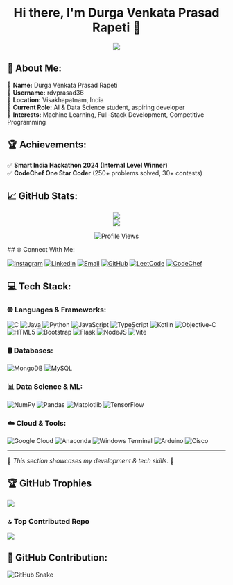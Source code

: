 <!-- Animated Header -->
<h1 align="center">Hi there, I'm Durga Venkata Prasad Rapeti 👋</h1>

<!-- Typing animation -->
<p align="center">
  <img src="https://readme-typing-svg.herokuapp.com?color=%2336BCF7&size=22&center=true&vCenter=true&width=450&lines=AI+%26+Data+Science+Student;Full+Stack+Developer;Competitive+Programmer;Problem+Solver" />
</p>

<!-- About Me Section -->
## 💫 About Me:
🔹 **Name:** Durga Venkata Prasad Rapeti  
🔹 **Username:** rdvprasad36  
🔹 **Location:** Visakhapatnam, India  
🔹 **Current Role:** AI & Data Science student, aspiring developer  
🔹 **Interests:** Machine Learning, Full-Stack Development, Competitive Programming  

## 🏆 Achievements:
✅ **Smart India Hackathon 2024 (Internal Level Winner)**  
✅ **CodeChef One Star Coder** (250+ problems solved, 30+ contests)  
<!-- Animated GitHub Stats -->
## 📈 GitHub Stats:
<p align="center">
  <img src="https://github-readme-stats.vercel.app/api?username=rdvprasad36&theme=dark&hide_border=false&include_all_commits=true&count_private=true" />
  <br>
  <img src="https://github-readme-streak-stats.herokuapp.com/?user=rdvprasad36&theme=dark&hide_border=false" />
</p>

<!-- Animated Visitors Count -->
<p align="center">
  <img src="https://komarev.com/ghpvc/?username=rdvprasad36&label=Profile+Views&color=blue&style=plastic" alt="Profile Views" />
</p>
## 🌐 Connect With Me:

[![Instagram](https://img.shields.io/badge/Instagram-%23E4405F.svg?logo=Instagram&logoColor=white)](https://instagram.com/_rdv_prasad__) 
[![LinkedIn](https://img.shields.io/badge/LinkedIn-%230077B5.svg?logo=linkedin&logoColor=white)](https://www.linkedin.com/in/durga-venkata-prasad-rapeti-b154022b7) 
[![Email](https://img.shields.io/badge/Email-D14836?logo=gmail&logoColor=white)](mailto:rdvprasad36@gmail.com) 
[![GitHub](https://img.shields.io/badge/GitHub-181717?logo=github&logoColor=white)](https://github.com/rdvprasad36) 
[![LeetCode](https://img.shields.io/badge/LeetCode-orange?style=flat&logo=leetcode)](https://leetcode.com/rdvprasad36) 
[![CodeChef](https://img.shields.io/badge/CodeChef-brown?style=flat&logo=codechef)](https://www.codechef.com/users/rdvprasad36) 

## 💻 Tech Stack:

### 🌐 Languages & Frameworks:
![C](https://img.shields.io/badge/c-%2300599C.svg?style=for-the-badge&logo=c&logoColor=white)
![Java](https://img.shields.io/badge/java-%23ED8B00.svg?style=for-the-badge&logo=openjdk&logoColor=white)
![Python](https://img.shields.io/badge/python-3670A0?style=for-the-badge&logo=python&logoColor=ffdd54)
![JavaScript](https://img.shields.io/badge/javascript-%23323330.svg?style=for-the-badge&logo=javascript&logoColor=%23F7DF1E)
![TypeScript](https://img.shields.io/badge/typescript-%23007ACC.svg?style=for-the-badge&logo=typescript&logoColor=white)
![Kotlin](https://img.shields.io/badge/kotlin-%237F52FF.svg?style=for-the-badge&logo=kotlin&logoColor=white)
![Objective-C](https://img.shields.io/badge/OBJECTIVE--C-%233A95E3.svg?style=for-the-badge&logo=apple&logoColor=white)
![HTML5](https://img.shields.io/badge/html5-%23E34F26.svg?style=for-the-badge&logo=html5&logoColor=white)
![Bootstrap](https://img.shields.io/badge/bootstrap-%238511FA.svg?style=for-the-badge&logo=bootstrap&logoColor=white)
![Flask](https://img.shields.io/badge/flask-%23000.svg?style=for-the-badge&logo=flask&logoColor=white)
![NodeJS](https://img.shields.io/badge/node.js-6DA55F?style=for-the-badge&logo=node.js&logoColor=white)
![Vite](https://img.shields.io/badge/vite-%23646CFF.svg?style=for-the-badge&logo=vite&logoColor=white)

### 🛢️ Databases:
![MongoDB](https://img.shields.io/badge/MongoDB-%234ea94b.svg?style=for-the-badge&logo=mongodb&logoColor=white)
![MySQL](https://img.shields.io/badge/mysql-4479A1.svg?style=for-the-badge&logo=mysql&logoColor=white)

### 📊 Data Science & ML:
![NumPy](https://img.shields.io/badge/numpy-%23013243.svg?style=for-the-badge&logo=numpy&logoColor=white)
![Pandas](https://img.shields.io/badge/pandas-%23150458.svg?style=for-the-badge&logo=pandas&logoColor=white)
![Matplotlib](https://img.shields.io/badge/Matplotlib-%23ffffff.svg?style=for-the-badge&logo=Matplotlib&logoColor=black)
![TensorFlow](https://img.shields.io/badge/TensorFlow-%23FF6F00.svg?style=for-the-badge&logo=TensorFlow&logoColor=white)

### ☁️ Cloud & Tools:
![Google Cloud](https://img.shields.io/badge/GoogleCloud-%234285F4.svg?style=for-the-badge&logo=google-cloud&logoColor=white)
![Anaconda](https://img.shields.io/badge/Anaconda-%2344A833.svg?style=for-the-badge&logo=anaconda&logoColor=white)
![Windows Terminal](https://img.shields.io/badge/Windows%20Terminal-%234D4D4D.svg?style=for-the-badge&logo=windows-terminal&logoColor=white)
![Arduino](https://img.shields.io/badge/-Arduino-00979D?style=for-the-badge&logo=Arduino&logoColor=white)
![Cisco](https://img.shields.io/badge/cisco-%23049fd9.svg?style=for-the-badge&logo=cisco&logoColor=black)

---

🔹 *This section showcases my development & tech skills.* 🚀  

## 🏆 GitHub Trophies
![](https://github-profile-trophy.vercel.app/?username=Rdvprasad36&theme=radical&no-frame=false&no-bg=false&margin-w=4)

### 🔝 Top Contributed Repo
![](https://github-contributor-stats.vercel.app/api?username=Rdvprasad36&limit=5&theme=radical&combine_all_yearly_contributions=true)


## 🐍 GitHub Contribution:
![GitHub Snake](https://github.com/Rdvprasad36/Rdvprasad36/blob/output/github-snake.svg)


